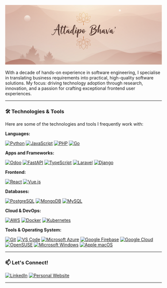 ![Attadīpo Bhava](assets/gitbanner.png)


With a decade of hands-on experience in software engineering, I specialise in translating business requirements into practical, high-quality software solutions. My focus: driving technology adoption through research, innovation, and a passion for crafting exceptional frontend user experiences.

---

### 🛠️ Technologies & Tools

Here are some of the technologies and tools I frequently work with:

**Languages:**

[![Python](https://img.shields.io/badge/Python-3776AB?style=for-the-badge&logo=python&logoColor=white)](https://www.python.org/)  [![JavaScript](https://img.shields.io/badge/JavaScript-F7DF1E?style=for-the-badge&logo=javascript&logoColor=black)](https://developer.mozilla.org/en-US/docs/Web/JavaScript)  [![PHP](https://img.shields.io/badge/php-%23777BB4.svg?style=for-the-badge&logo=php&logoColor=white)](https://www.php.net/)  [![Go](https://img.shields.io/badge/Go-00ADD8?style=for-the-badge&logo=go&logoColor=white)](https://golang.org/)

**Apps and Frameworks:**

[![Odoo](https://img.shields.io/badge/Odoo-1673EB?style=for-the-badge&logo=odoo&logoColor=white)](https://www.odoo.com/)  [![FastAPI](https://img.shields.io/badge/FastAPI-009688?style=for-the-badge&logo=fastapi)](https://fastapi.tiangolo.com/)  [![TypeScript](https://img.shields.io/badge/TypeScript-3178C6?style=for-the-badge&logo=typescript&logoColor=white)](https://www.typescriptlang.org/)  [![Laravel](https://img.shields.io/badge/laravel-%23FF2D20.svg?style=for-the-badge&logo=laravel&logoColor=white)](https://laravel.com/)  [![Django](https://img.shields.io/badge/Django-092E20?style=for-the-badge&logo=django&logoColor=white)](https://www.djangoproject.com/)

**Frontend:**

[![React](https://img.shields.io/badge/React-61DAFB?style=for-the-badge&logo=react&logoColor=black)](https://react.dev/)  [![Vue.js](https://img.shields.io/badge/Vue.js-4FC08D?style=for-the-badge&logo=vuedotjs&logoColor=white)](https://vuejs.org/)

**Databases:**

[![PostgreSQL](https://img.shields.io/badge/PostgreSQL-316192?style=for-the-badge&logo=postgresql&logoColor=white)](https://www.postgresql.org/) [![MongoDB](https://img.shields.io/badge/MongoDB-47A248?style=for-the-badge&logo=mongodb&logoColor=white)](https://www.mongodb.com/) [![MySQL](https://img.shields.io/badge/MySQL-4479A1?style=for-the-badge&logo=mysql&logoColor=white)](https://www.mysql.com/)

**Cloud & DevOps:**

[![AWS](https://img.shields.io/badge/AWS-232F3E?style=for-the-badge&logo=amazon-aws&logoColor=white)](https://aws.amazon.com/) [![Docker](https://img.shields.io/badge/Docker-2496ED?style=for-the-badge&logo=docker&logoColor=white)](https://www.docker.com/) [![Kubernetes](https://img.shields.io/badge/Kubernetes-326CE5?style=for-the-badge&logo=kubernetes&logoColor=white)](https://kubernetes.io/) 

**Tools & Operating System:**

[![Git](https://img.shields.io/badge/Git-F05032?style=for-the-badge&logo=git&logoColor=white)](https://git-scm.com/) [![VS Code](https://img.shields.io/badge/VS_Code-007ACC?style=for-the-badge&logo=visual-studio-code&logoColor=white)](https://code.visualstudio.com/) [![Microsoft Azure](https://img.shields.io/badge/Azure-0078D4?style=for-the-badge&logo=microsoftazure&logoColor=white)](https://azure.microsoft.com/) [![Google Firebase](https://img.shields.io/badge/Firebase-FFCA28?style=for-the-badge&logo=firebase&logoColor=black)](https://firebase.google.com/) [![Google Cloud](https://img.shields.io/badge/Google%20Cloud-4285F4?style=for-the-badge&logo=googlecloud&logoColor=white)](https://cloud.google.com/)
[![OpenSUSE](https://img.shields.io/badge/openSUSE-117C02?style=for-the-badge&logo=opensuse&logoColor=white)](https://www.opensuse.org/) [![Microsoft Windows](https://img.shields.io/badge/Windows-0078D4?style=for-the-badge&logo=windows&logoColor=white)](https://www.microsoft.com/en-us/windows) [![Apple macOS](https://img.shields.io/badge/macOS-000000?style=for-the-badge&logo=apple&logoColor=white)](https://www.apple.com/macos/)

---

### 📫 Let's Connect!

[![LinkedIn](https://img.shields.io/badge/LinkedIn-0A66C2?style=for-the-badge&logo=linkedin&logoColor=white)]([https://www.linkedin.com/in/jeevanism/]) [![Personal Website](https://img.shields.io/badge/Website-111111?style=for-the-badge&logo=link&logoColor=white)]([https://jeevanism.com/])

---